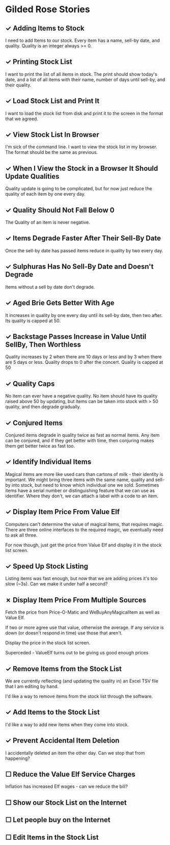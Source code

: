 Gilded Rose Stories
===================

## ✓ Adding Items to Stock

I need to add Items to our stock. Every item has a name, sell-by date, and quality.
Quality is an integer always >= 0.

## ✓ Printing Stock List

I want to print the list of all items in stock.
The print should show today's date, and a list of all items with their name, number of days until sell-by, and their quality.

## ✓ Load Stock List and Print It

I want to load the stock list from disk and print it to the screen in the format that we agreed.

## ✓ View Stock List In Browser

I'm sick of the command line. I want to view the stock list in my browser.
The format should be the same as previous.

## ✓ When I View the Stock in a Browser It Should Update Qualities

Quality update is going to be complicated, but for now just reduce the quality of each item by one every day.

## ✓ Quality Should Not Fall Below 0

The Quality of an item is never negative.

## ✓ Items Degrade Faster After Their Sell-By Date

Once the sell-by date has passed items reduce in quality by two every day.

## ✓ Sulphuras Has No Sell-By Date and Doesn't Degrade

Items without a sell by date don't degrade.

## ✓ Aged Brie Gets Better With Age

It increases in quality by one every day until its sell-by date, then two after.
Its quality is capped at 50.

## ✓ Backstage Passes Increase in Value Until SellBy, Then Worthless

Quality increases by 2 when there are 10 days or less and by 3 when there are 5 days or less.
Quality drops to 0 after the concert.
Quality is capped at 50

## ✓ Quality Caps

No item can ever have a negative quality.
No item should have its quality raised above 50 by updating,
but items can be taken into stock with > 50 quality, and then degrade gradually.

## ✓ Conjured Items

Conjured items degrade in quality twice as fast as normal items.
Any item can be conjured, and if they get better with time, then conjuring makes them get better twice as fast too.

## ✓ Identify Individual Items

Magical items are more like used cars than cartons of milk - their identity is important.
We might bring three items with the same name, quality and sell-by into stock, but need to know which individual one we sold.
Sometimes items have a serial number or distinguishing feature that we can use as identifier. Where they don't, we can attach a label with a code to an item.

## ✓ Display Item Price From Value Elf

Computers can't determine the value of magical items, that requires magic. There are three online interfaces to the required magic, we eventually need to ask all three.

For now though, just get the price from Value Elf and display it in the stock list screen.

## ✓ Speed Up Stock Listing

Listing items was fast enough, but now that we are adding prices it's too slow (~3s). Can we make it under half a second?

## ✗ Display Item Price From Multiple Sources

Fetch the price from Price-O-Matic and WeBuyAnyMagicalItem as well as Value Elf.

If two or more agree use that value, otherwise the average. If any service is down (or doesn't respond in time) use those that aren't.

Display the price in the stock list screen.

Superceded - ValueElf turns out to be giving us good enough prices

## ✓ Remove Items from the Stock List

We are currently reflecting (and updating the quality in) an Excel TSV file that I am editing by hand.

I'd like a way to remove items from the stock list through the software.

## ✓ Add Items to the Stock List

I'd like a way to add new items when they come into stock.

## ✓ Prevent Accidental Item Deletion

I accidentally deleted an item the other day. Can we stop that from happening?

## ☐ Reduce the Value Elf Service Charges

Inflation has increased Elf wages - can we reduce the bill?

## ☐ Show our Stock List on the Internet

## ☐ Let people buy on the Internet

## ☐ Edit Items in the Stock List



